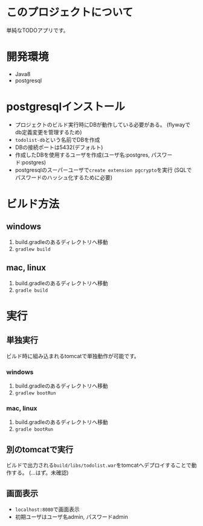 # このプロジェクトについて

単純なTODOアプリです。

# 開発環境
- Java8
- postgresql

# postgresqlインストール
- プロジェクトのビルド実行時にDBが動作している必要がある。
(flywayでdb定義変更を管理するため)
- `todolist-db`という名前でDBを作成
- DBの接続ポートは5432(デフォルト)
- 作成したDBを使用するユーザを作成(ユーザ名:postgres, パスワード:postgres)
- postgresqlのスーパーユーザで`create extension pgcrypto`を実行
(SQLでパスワードのハッシュ化するために必要)

# ビルド方法

## windows
1. build.gradleのあるディレクトリへ移動
2. `gradlew build`

## mac, linux
1. build.gradleのあるディレクトリへ移動
2. `gradle build`

# 実行
## 単独実行
ビルド時に組み込まれるtomcatで単独動作が可能です。

### windows
1. build.gradleのあるディレクトリへ移動
2. `gradlew bootRun`

### mac, linux
1. build.gradleのあるディレクトリへ移動
2. `gradle bootRun`

## 別のtomcatで実行
ビルドで出力される`build/libs/todolist.war`をtomcatへデプロイすることで動作する。
(…はず。未確認)

## 画面表示
- `localhost:8080`で画面表示
- 初期ユーザはユーザ名admin, パスワードadmin
